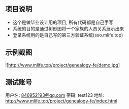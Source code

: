 ## 项目说明
* 这个是做毕业设计用的项目, 所有代码都是自己手写
* 系统的目的是通过树形图将一个家族的人员关系展示出来
* 登录系统用的是自己写的第三方验证系统(sso.mlife.top)
## 示例截图
![http://www.mlife.top/project/genealogy-fe/demo.jpg]
## 测试账号
用户名: 846952193@qq.com
密码: test123
地址: http://www.mlife.top/project/genealogy-fe/index.html